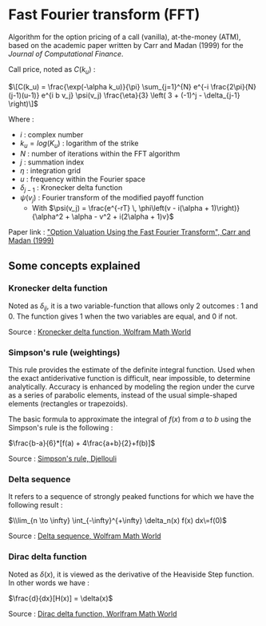 # Fast Fourier transform (FFT)

Algorithm for the option pricing of a call (vanilla), at-the-money (ATM), based on the academic paper written by Carr and Madan (1999) for the _Journal of Computational Finance_. 

Call price, noted as $C(k_u)$ :

$\[C(k_u) = \frac{\exp(-\alpha k_u)}{\pi} \sum_{j=1}^{N} e^{-i \frac{2\pi}{N} (j-1)(u-1)} e^{i b v_j} \psi(v_j) \frac{\eta}{3} \left( 3 + (-1)^j - \delta_{j-1} \right)\]$

Where :
- $i$ : complex number
- $k_u = log(K_u)$ : logarithm of the strike
- $N$ : number of iterations within the FFT algorithm
- $j$ : summation index
- $\eta$ : integration grid
- $u$ : frequency within the Fourier space
- $\delta_{j-1}$ : Kronecker delta function
- $\psi(v_j)$ : Fourier transform of the modified payoff function
  - With $\psi(v_j) = \frac{e^{-rT} \, \phi\left(v - i(\alpha + 1)\right)}{\alpha^2 + \alpha - v^2 + i(2\alpha + 1)v}$

Paper link : ["Option Valuation Using the Fast Fourier
Transform", Carr and Madan (1999)](https://www.researchgate.net/profile/Dilip-Madan-2/publication/2519144_Option_Valuation_Using_the_Fast_Fourier_Transform/links/55235a820cf2a2d9e146f0bf/Option-Valuation-Using-the-Fast-Fourier-Transform.pdf?_sg%5B0%5D=started_experiment_milestone&origin=journalDetail&_rtd=e30%3D)

## Some concepts explained

### Kronecker delta function
Noted as $\delta_{ij}$, it is a two variable-function that allows only 2 outcomes : 1 and 0. The function gives 1 when the two variables are equal, and 0 if not. 

Source : [Kronecker delta function, Wolfram Math World](https://mathworld.wolfram.com/KroneckerDelta.html)

### Simpson's rule (weightings)
This rule provides the estimate of the definite integral function. Used when the exact antiderivative function is difficult, near impossible, to determine analytically. Accuracy is enhanced by modeling the region under the curve as a series of parabolic elements, instead of the usual simple-shaped elements (rectangles or trapezoids). 

The basic formula to approximate the integral of $f(x)$ from $a$ to $b$ using the Simpson's rule is the following :

$\frac{b-a}{6}*[f(a) + 4\frac{a+b}{2}+f(b)]$ 

Source : [Simpson's rule, Djellouli](https://adamdjellouli.com/articles/numerical_methods/4_integration/simpsons_rule)

### Delta sequence
It refers to a sequence of strongly peaked functions for which we have the following result : 

$\\lim_{n \to \infty} \int_{-\infty}^{+\infty} \delta_n(x) f(x) dx\=f(0)$

Source : [Delta sequence, Wolfram Math World](https://mathworld.wolfram.com/DeltaSequence.html)

### Dirac delta function
Noted as $\delta(x)$, it is viewed as the derivative of the Heaviside Step function. In other words we have : 

$\frac{d}{dx}[H(x)] = \delta(x)$

Source : [Dirac delta function, Worlfram Math World](https://mathworld.wolfram.com/DeltaFunction.html)
